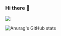 ### Hi there 👋

<!--
**flowerroot/flowerroot** is a ✨ _special_ ✨ repository because its `README.md` (this file) appears on your GitHub profile.

Here are some ideas to get you started:

- 🔭 I’m currently working on ...
- 🌱 I’m currently learning ...
- 👯 I’m looking to collaborate on ...
- 🤔 I’m looking for help with ...
- 💬 Ask me about ...
- 📫 How to reach me: ...
- 😄 Pronouns: ...
- ⚡ Fun fact: ...
-->

<a href="https://instagram.com/flowerroot?igshid=MTIyMzRjYmRlZg==" target="_blank"><img src="https://img.shields.io/badge/instargram-000000?style=for-the-badge&logo=insta&logoColor=E4405F"/></a>

![Anurag's GitHub stats](https://github-readme-stats.vercel.app/api?username=flowerroot&show_icons=true&theme=radical)


